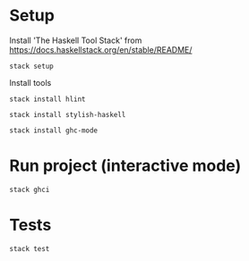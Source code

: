 # Setup
Install 'The Haskell Tool Stack' from https://docs.haskellstack.org/en/stable/README/
```
stack setup
```
Install tools
```
stack install hlint
```
```
stack install stylish-haskell
```
```
stack install ghc-mode
```
# Run project (interactive mode)
```
stack ghci
```
# Tests
```
stack test
```
